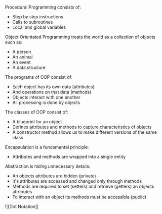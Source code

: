 Procedural Programming consists of:
- Step by step instructions
- Calls to subroutines
- Local and global variables

Object Orientated Programming treats the world as a collection of objects such as:
- A person
- An animal
- An event
- A data structure

The programs of OOP consist of:
- Each object has its own data (attributes)
- And operations on that data (methods)
- Objects interact with one another
- All processing is done by objects

The classes of OOP consist of:
- A blueprint for an object
- Defines attributes and methods to capture characteristics of objects
- A constructor method allows us to make different versions of the same class

Encapsulation is a fundamental principle:
- Attributes and methods are wrapped into a single entity

Abstraction is hiding unnecessary details:
- An objects attributes are hidden (private)
- It's attributes are accessed and changed only through methods
- Methods are required to set (setters) and retrieve (getters) an objects attributes
- To interact with an object its methods must be accessible (public)

![[Dot Notation]]